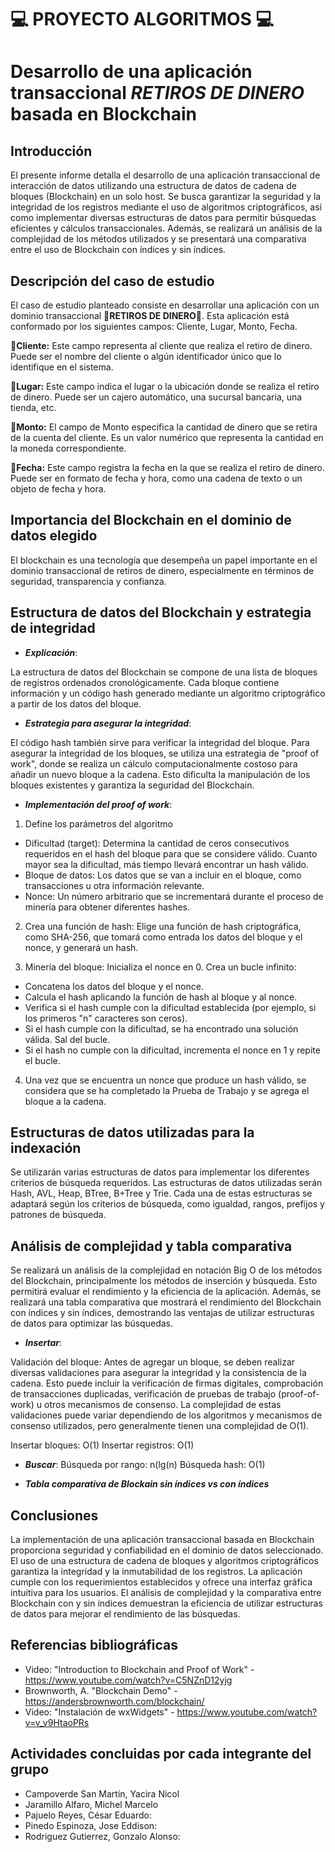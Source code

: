 # 💻 PROYECTO ALGORITMOS 💻
# Desarrollo de una aplicación transaccional ***RETIROS DE DINERO*** basada en Blockchain

## Introducción
El presente informe detalla el desarrollo de una aplicación transaccional de interacción de datos utilizando una estructura de datos de cadena de bloques (Blockchain) en un solo host. Se busca garantizar la seguridad y la integridad de los registros mediante el uso de algoritmos criptográficos, así como implementar diversas estructuras de datos para permitir búsquedas eficientes y cálculos transaccionales. Además, se realizará un análisis de la complejidad de los métodos utilizados y se presentará una comparativa entre el uso de Blockchain con índices y sin índices.

## Descripción del caso de estudio
El caso de estudio planteado consiste en desarrollar una aplicación con un dominio transaccional **💸RETIROS DE DINERO💸**. Esta aplicación está conformado por los siguientes campos: Cliente, Lugar, Monto, Fecha.

🧍**Cliente:** Este campo representa al cliente que realiza el retiro de dinero. Puede ser el nombre del cliente o algún identificador único que lo identifique en el sistema.

🏧**Lugar:** Este campo indica el lugar o la ubicación donde se realiza el retiro de dinero. Puede ser un cajero automático, una sucursal bancaria, una tienda, etc.

💸**Monto:** El campo de Monto especifica la cantidad de dinero que se retira de la cuenta del cliente. Es un valor numérico que representa la cantidad en la moneda correspondiente.

📅**Fecha:** Este campo registra la fecha en la que se realiza el retiro de dinero. Puede ser en formato de fecha y hora, como una cadena de texto o un objeto de fecha y hora.

## Importancia del Blockchain en el dominio de datos elegido
El blockchain es una tecnología que desempeña un papel importante en el dominio transaccional de retiros de dinero, especialmente en términos de seguridad, transparencia y confianza. 

## Estructura de datos del Blockchain y estrategia de integridad
- ***Explicación***:

La estructura de datos del Blockchain se compone de una lista de bloques de registros ordenados cronológicamente. Cada bloque contiene información y un código hash generado mediante un algoritmo criptográfico a partir de los datos del bloque.

- ***Estrategia para asegurar la integridad***:

El código hash también sirve para verificar la integridad del bloque. Para asegurar la integridad de los bloques, se utiliza una estrategia de "proof of work", donde se realiza un cálculo computacionalmente costoso para añadir un nuevo bloque a la cadena. Esto dificulta la manipulación de los bloques existentes y garantiza la seguridad del Blockchain.

- ***Implementación del proof of work***:

1. Define los parámetros del algoritmo

- Dificultad (target): Determina la cantidad de ceros consecutivos requeridos en el hash del bloque para que se considere válido. Cuanto mayor sea la dificultad, más tiempo llevará encontrar un hash válido.
- Bloque de datos: Los datos que se van a incluir en el bloque, como transacciones u otra información relevante.
- Nonce: Un número arbitrario que se incrementará durante el proceso de minería para obtener diferentes hashes.

2. Crea una función de hash:
Elige una función de hash criptográfica, como SHA-256, que tomará como entrada los datos del bloque y el nonce, y generará un hash.

3. Minería del bloque:
Inicializa el nonce en 0.
Crea un bucle infinito:
- Concatena los datos del bloque y el nonce.
- Calcula el hash aplicando la función de hash al bloque y al nonce.
- Verifica si el hash cumple con la dificultad establecida (por ejemplo, si los primeros "n" caracteres son ceros).
- Si el hash cumple con la dificultad, se ha encontrado una solución válida. Sal del bucle.
- Si el hash no cumple con la dificultad, incrementa el nonce en 1 y repite el bucle.

4. Una vez que se encuentra un nonce que produce un hash válido, se considera que se ha completado la Prueba de Trabajo y se agrega el bloque a la cadena.
## Estructuras de datos utilizadas para la indexación
Se utilizarán varias estructuras de datos para implementar los diferentes criterios de búsqueda requeridos. Las estructuras de datos utilizadas serán Hash, AVL, Heap, BTree, B+Tree y Trie. Cada una de estas estructuras se adaptará según los criterios de búsqueda, como igualdad, rangos, prefijos y patrones de búsqueda.

## Análisis de complejidad y tabla comparativa
Se realizará un análisis de la complejidad en notación Big O de los métodos del Blockchain, principalmente los métodos de inserción y búsqueda. Esto permitirá evaluar el rendimiento y la eficiencia de la aplicación. Además, se realizará una tabla comparativa que mostrará el rendimiento del Blockchain con índices y sin índices, demostrando las ventajas de utilizar estructuras de datos para optimizar las búsquedas.

- ***Insertar***:

Validación del bloque: Antes de agregar un bloque, se deben realizar diversas validaciones para asegurar la integridad y la consistencia de la cadena. Esto puede incluir la verificación de firmas digitales, comprobación de transacciones duplicadas, verificación de pruebas de trabajo (proof-of-work) u otros mecanismos de consenso. La complejidad de estas validaciones puede variar dependiendo de los algoritmos y mecanismos de consenso utilizados, pero generalmente tienen una complejidad de O(1).

Insertar bloques: O(1)
Insertar registros: O(1)

- ***Buscar***:
Búsqueda por rango: n(lg(n)
Búsqueda hash: O(1)

- ***Tabla comparativa de Blockain sin índices vs con índices***
## Conclusiones
La implementación de una aplicación transaccional basada en Blockchain proporciona seguridad y confiabilidad en el dominio de datos seleccionado. El uso de una estructura de cadena de bloques y algoritmos criptográficos garantiza la integridad y la inmutabilidad de los registros. La aplicación cumple con los requerimientos establecidos y ofrece una interfaz gráfica intuitiva para los usuarios. El análisis de complejidad y la comparativa entre Blockchain con y sin índices demuestran la eficiencia de utilizar estructuras de datos para mejorar el rendimiento de las búsquedas.

## Referencias bibliográficas
- Video: "Introduction to Blockchain and Proof of Work" - https://www.youtube.com/watch?v=C5NZnD12yjg
- Brownworth, A. "Blockchain Demo" - https://andersbrownworth.com/blockchain/
- Video: "Instalación de wxWidgets" - https://www.youtube.com/watch?v=v_v9HtaoPRs

## Actividades concluidas por cada integrante del grupo
- Campoverde San Martín, Yacira Nicol
- Jaramillo Alfaro, Michel Marcelo
- Pajuelo Reyes, César Eduardo:
- Pinedo Espinoza, Jose Eddison: 
- Rodriguez Gutierrez, Gonzalo Alonso: 

